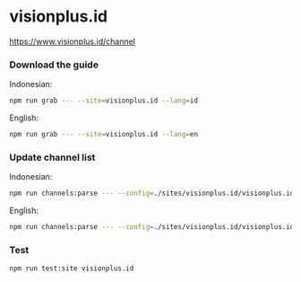 # visionplus.id

https://www.visionplus.id/channel

### Download the guide

Indonesian:

```sh
npm run grab --- --site=visionplus.id --lang=id
```

English:

```sh
npm run grab --- --site=visionplus.id --lang=en
```

### Update channel list

Indonesian:

```sh
npm run channels:parse --- --config=./sites/visionplus.id/visionplus.id.config.js --output=./sites/visionplus.id/visionplus.id_id.channels.xml --set=lang:id
```

English:

```sh
npm run channels:parse --- --config=./sites/visionplus.id/visionplus.id.config.js --output=./sites/visionplus.id/visionplus.id_en.channels.xml --set=lang:en
```

### Test

```sh
npm run test:site visionplus.id
```
